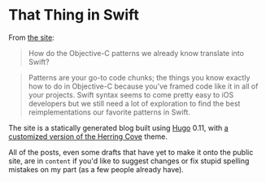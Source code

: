 That Thing in Swift
================

From [the site](http://thatthinginswift.com/):

> How do the Objective-C patterns we already know translate into Swift?

> Patterns are your go-to code chunks; the things you know exactly how to do in Objective-C because you've framed code like it in all of your projects. Swift syntax seems to come pretty easy to iOS developers but we still need a lot of exploration to find the best reimplementations our favorite patterns in Swift.

The site is a statically generated blog built using [Hugo](http://hugo.spf13.com/) 0.11, with [a customized version of the Herring Cove](https://github.com/nickoneill/herring-cove-swift) theme.

All of the posts, even some drafts that have yet to make it onto the public site, are in `content` if you'd like to suggest changes or fix stupid spelling mistakes on my part (as a few people already have).
